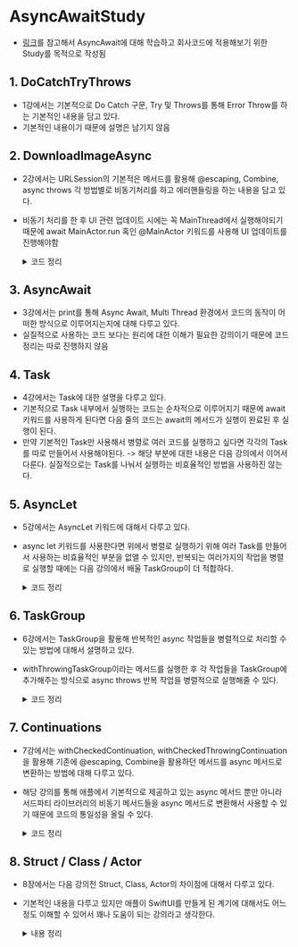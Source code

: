 # AsyncAwaitStudy
- [링크](https://www.youtube.com/playlist?list=PLwvDm4Vfkdphr2Dl4sY4rS9PLzPdyi8PM)를 참고해서 AsyncAwait에 대해 학습하고 회사코드에 적용해보기 위한 Study를 목적으로 작성됨

## 1. DoCatchTryThrows
- 1강에서는 기본적으로 Do Catch 구문, Try 및 Throws를 통해 Error Throw를 하는 기본적인 내용을 담고 있다.
- 기본적인 내용이기 때문에 설명은 남기지 않음

## 2. DownloadImageAsync
- 2강에서는 URLSession의 기본적은 메서드를 활용해 @escaping, Combine, async throws 각 방법별로 비동기처리를 하고 에러핸들링을 하는 내용을 담고 있다.
- 비동기 처리를 한 후 UI 관련 업데이트 시에는 꼭 MainThread에서 실행해야되기 때문에 await MainActor.run 혹인 @MainActor 키워드를 사용해 UI 업데이트를 진행해야함
    <details>
    <summary>코드 정리</summary>
    <div markdown="1">
    
    ```swift
    // 기본적인 Async 활용 방법
    
    // 구현
    class DownloadImageAsyncImageLoader {
        let url = URL(string: "https://picsum.photos/200")!
        
        func handleResponse(data: Data?, response: URLResponse?) -> UIImage? {
            guard
                let data = data,
                let image = UIImage(data: data),
                let response = response as? HTTPURLResponse,
                response.statusCode >= 200 && response.statusCode < 300
            else {
                return nil
            }
            return image
        }
    
        func downloadWithAsync() async throws -> UIImage? {
            do {
                let (data, response) = try await URLSession.shared.data(from: url)
                return handleResponse(data: data, response: response)
            } catch {
                throw error
            }
        }
    }
    
    // 사용
    class DownloadImageAsyncViewModel: ObservableObject {
        @Published var image: UIImage? = nil
        let loader = DownloadImageAsyncImageLoader()
    
        func fetchImage() async {
            let image = try? await loader.downloadWithAsync()
            await MainActor.run {
                self.image = image
            }
        }
    }
    
    struct DownloadImageAsync: View {
        @StateObject private var viewModel = DownloadImageAsyncViewModel()
        
        var body: some View {
            ZStack {
                if let image = viewModel.image {
                    Image(uiImage: image)
                        .resizable()
                        .scaledToFit()
                        .frame(width: 250, height: 250)
                }
            }
            .onAppear {
                Task {
                    await viewModel.fetchImage()
                }
            }
        }
    }
    ```
    
    </div>
    </details>

## 3. AsyncAwait
- 3강에서는 print를 통해 Async Await, Multi Thread 환경에서 코드의 동작이 어떠한 방식으로 이루어지는지에 대해 다루고 있다.
- 실질적으로 사용하는 코드 보다는 원리에 대한 이해가 필요한 강의이기 때문에 코드정리는 따로 진행하지 않음

## 4. Task
- 4강에서는 Task에 대한 설명을 다루고 있다.
- 기본적으로 Task 내부에서 실행하는 코드는 순차적으로 이루어지기 때문에 await 키워드를 사용하게 된다면 다음 줄의 코드는 await의 메서드가 실행이 완료된 후 실행이 된다.
- 만약 기본적인 Task만 사용해서 병렬로 여러 코드를 실행하고 싶다면 각각의 Task를 따로 만들어서 사용해야된다. -> 해당 부분에 대한 내용은 다음 강의에서 이어서 다룬다. 실질적으로는 Task를 나눠서 실행하는 비효율적인 방법을 사용하진 않는다.

## 5. AsyncLet
- 5강에서는 AsyncLet 키워드에 대해서 다루고 있다.
- async let 키워드를 사용한다면 위에서 병렬로 실행하기 위해 여러 Task를 만들어서 사용하는 비효율적인 부분을 없앨 수 있지만, 반복되는 여러가지의 작업을 병렬로 실행할 때에는 다음 강의에서 배울 TaskGroup이 더 적합하다.
    <details>
    <summary>코드 정리</summary>
    <div markdown="1">
        
    ```swift
    struct AsyncLetBootcamp: View {
        @State private var images: [UIImage] = []
        @State private var title = "Async Let 🥳"
        let columns = [GridItem(.flexible()), GridItem(.flexible())]
        let url = URL(string: "https://picsum.photos/300")!
        
        var body: some View {
            NavigationView {
                ScrollView {
                    LazyVGrid(columns: columns) {
                        ForEach(images, id: \.self) { image in
                            Image(uiImage: image)
                                .resizable()
                                .scaledToFit()
                                .frame(height: 150)
                        }
                    }
                }
                .navigationTitle(title)
                .onAppear {
                    Task {
                        do {
                            // async let 키워드를 통해 여러 메서드를 병렬로 실행하고 await 키워드로 종료되기를 기다렸다가 다음 작업을 진행할 수 있다.
                            async let fetchImage1 = fetchImage()
                            async let fetchTitle = fetchTitle()
                            let (image, title) = await (try fetchImage1, fetchTitle)
                            self.images.append(image)
                            self.title = title
                        } catch {
                            
                        }
                    }
                }
            }
        }
        
        func fetchTitle() async -> String {
            return "NEW TITLE 🤩"
        }
        
        func fetchImage() async throws -> UIImage {
            do {
                let (data, _) = try await URLSession.shared.data(from: url)
                if let image = UIImage(data: data) {
                    return image
                } else {
                    throw URLError(.badURL)
                }
            } catch {
                throw error
            }
        }
    }
    ```
    
    </div>
    </details>

## 6. TaskGroup
- 6강에서는 TaskGroup을 활용해 반복적인 async 작업들을 병렬적으로 처리할 수 있는 방법에 대해서 설명하고 있다.
- withThrowingTaskGroup이라는 메서드를 실행한 후 각 작업들을 TaskGroup에 추가해주는 방식으로 async throws 반복 작업을 병렬적으로 실행해줄 수 있다.
    <details>
    <summary>코드 정리</summary>
    <div markdown="1">

    ```swift
    class TaskGroupBootcampDataManager {
        func fetchImagesWithTaskGroup() async throws -> [UIImage] {
            let urlStrings = [
                "https://picsum.photos/300",
                "https://picsum.photos/300",
                "https://picsum.photos/300",
                "https://picsum.photos/300",
                "https://picsum.photos/300"
            ]
        
            return try await withThrowingTaskGroup(of: UIImage?.self) { group in
                var images: [UIImage] = []
                images.reserveCapacity(urlStrings.count)
                
                for urlString in urlStrings {
                    group.addTask {
                        try? await self.fetchImage(urlString: urlString)
                    }
                }
                
                for try await image in group {
                    if let image = image {
                        images.append(image)
                    }
                }
                
                return images
            }
        }

        private func fetchImage(urlString: String) async throws -> UIImage {
            guard let url = URL(string: urlString) else {
                throw URLError(.badURL)
            }
            
            do {
                let (data, _) = try await URLSession.shared.data(from: url)
                if let image = UIImage(data: data) {
                    return image
                } else {
                    throw URLError(.badURL)
                }
            } catch {
                throw error
            }
        }
    }

    class TaskGroupBootcampViewModel: ObservableObject {
        @Published var images: [UIImage] = []
        let manager = TaskGroupBootcampDataManager()
        
        func getImages() async {
            if let images = try? await manager.fetchImagesWithTaskGroup() {
                self.images.append(contentsOf: images)
            }
        }
    }

    struct TaskGroupBootcamp: View {
        @StateObject private var viewModel = TaskGroupBootcampViewModel()
        let columns = [GridItem(.flexible()), GridItem(.flexible())]
        
        var body: some View {
            NavigationView {
                ScrollView {
                    LazyVGrid(columns: columns) {
                        ForEach(viewModel.images, id: \.self) { image in
                            Image(uiImage: image)
                                .resizable()
                                .scaledToFit()
                                .frame(height: 150)
                        }
                    }
                }
                .navigationTitle("Task Group 🥳")
                .task {
                    await viewModel.getImages()
                }
            }
        }
    }
    ```

    </div>
    </details>

## 7. Continuations
- 7강에서는 withCheckedContinuation, withCheckedThrowingContinuation을 활용해 기존에 @escaping, Combine을 활용하던 메서드를 async 메서드로 변환하는 방법에 대해 다루고 있다.
- 해당 강의를 통해 애플에서 기본적으로 제공하고 있는 async 메서드 뿐만 아니라 서드파티 라이브러리의 비동기 메서드들을 async 메서드로 변환해서 사용할 수 있기 때문에 코드의 통일성을 올릴 수 있다.
    <details>
    <summary>코드 정리</summary>
    <div markdown="1">

    ```swift
    // 구현
    class CheckedContinuationBootcampNetworkManager {
        // URLSession의 메서드 중 async 메서드 활용 방법
        func getData(url: URL) async throws -> Data {
            do {
                let (data, _) = try await URLSession.shared.data(from: url)
                return data
            } catch {
                throw error
            }
        }

        // URLSession의 메서드 중 completionHandler를 활용한 메서드를 내부적으로 async throws 메서드로 변환하는 예시
        // 영상에서 예시로 사용했을 뿐, 위와 같이 기본적으로 제공하는 async 메서드를 사용하는 것이 정석
        func getData2(url: URL) async throws -> Data {
            return try await withCheckedThrowingContinuation { continuation in
                URLSession.shared.dataTask(with: url) { data, response, error in
                    if let data = data {
                        continuation.resume(returning: data)
                    } else if let error = error {
                        continuation.resume(throwing: error)
                    } else {
                        continuation.resume(throwing: URLError(.badURL))
                    }
                }
                .resume()
            }
        }

        // 서드파티 라이브러리 메서드 중 completionHanlder를 제공하는 메서드와 동일한 형태의 메서드 예제
        func getHeartImageFromDatabase(completionHandler: @escaping (_ image: UIImage) -> ()) {
            DispatchQueue.main.asyncAfter(deadline: .now() + 5) {
                completionHandler(UIImage(systemName: "heart.fill")!)
            }
        }

        // 위의 메서드를 async 메서드로 변환하는 방법
        func getHeartImageFromDatabase() async -> UIImage {
            await withCheckedContinuation { continuation in
                self.getHeartImageFromDatabase { image in
                    continuation.resume(returning: image)
                }
            }
        }
    }

    // 사용
    class CheckedContinuationBootcampViewModel: ObservableObject {
        @Published var image: UIImage? = nil
        let networkManager = CheckedContinuationBootcampNetworkManager()
        
        func getImage() async {
            guard let url = URL(string: "https://picsum.photos/300") else { return }
            do {
                let data = try await networkManager.getData2(url: url)
                if let image = UIImage(data: data) {
                    await MainActor.run {
                        self.image = image
                    }
                }
            } catch {
                print(error)
            }
        }
        
        func getHeartImage() async {
            self.image = await networkManager.getHeartImageFromDatabase()
        }
    }

    struct CheckedContinuationBootcamp: View {
        @StateObject private var viewModel = CheckedContinuationBootcampViewModel()
        
        var body: some View {
            ZStack {
                if let image = viewModel.image {
                    Image(uiImage: image)
                        .resizable()
                        .scaledToFit()
                        .frame(width: 200, height: 200)
                }
            }
            .task {
                await viewModel.getHeartImage()
            }
        }
    }
    ```
    
    </div>
    </details>

## 8. Struct / Class / Actor
- 8장에서는 다음 강의전 Struct, Class, Actor의 차이점에 대해서 다루고 있다.
- 기본적인 내용을 다루고 있지만 애플이 SwiftUI를 만들게 된 계기에 대해서도 어느정도 이해할 수 있어서 꽤나 도움이 되는 강의라고 생각한다.

    <details>
    <summary>내용 정리</summary>
    <div markdown="1">
    
    ### Links:
    - https://blog.onewayfirst.com/ios/posts/2019-03-19-class-vs-struct/
    - https://stackoverflow.com/questions/24217586/structure-vs-class-in-swift-language
    - https://medium.com/@vinayakkini/swift-basics-struct-vs-class-31b44ade28ae
    - https://stackoverflow.com/questions/24217586/structure-vs-class-in-swift-language/59219141#59219141
    - https://stackoverflow.com/questions/27441456/swift-stack-and-heap-understanding
    - https://stackoverflow.com/questions/24232799/why-choose-struct-over-class/24232845
    - https://www.backblaze.com/blog/whats-the-diff-programs-processes-and-threads/
    
    ### VALUE TYPES:
     - Struct, Enum, String, Int, etc.
     - Stored in the Stack
     - Faster
     - Thread safe!
     - When you assign or pass value type a new copy of data is created
     
    ### REFERENCE TYPES:
     - Class, Function, Actor
     - Stored in the Heap
     - Slower, but synchronized
     - Not Thread safe (default)
     - When you assign or pass reference type a new reference to original instance will be created (pointer)
     
    - - - - - - - - - - - - - - - - - - - - - - - - - - - - - - - - - - - - - - - - - - - - - - - - - - - - - - -
     
    ### STACK:
     - Stored Value types
     - Variables allocated on the stack are stored directly to the memory, and access to this memory is very fast
     - Each thread has it's own stack!
     
    ### HEAP:
     - Stores Reference types
     - Shared across threads!
     
    - - - - - - - - - - - - - - - - - - - - - - - - - - - - - - - - - - - - - - - - - - - - - - - - - - - - - - -
     
    ### STRUCT:
     - Based on VALUES
     - Can me mutated
     - Stored in the Stack!
     
    ### CLASS:
     - Based on REFERENCES (INSTANCES)
     - Stored in the Heap!
     - Inherit from other classes
     
     ### ACTOR:
     - Same as Class, but thread safe!
     
     - - - - - - - - - - - - - - - - - - - - - - - - - - - - - - - - - - - - - - - - - - - - - - - - - - - - - - -
     
     - Structs: Data Models, Views
     - Classes: ViewModels
     - Actors: Shared 'Manager' and 'Data Store'
 
    ## 요약
    - Multi Thread 환경에서 각 Thread 마다 별도의 Stack을 가지고 있다.
    - 그래서 Stack과 Thread와의 Data 전달이 빠른 편이다.
    - Heap은 여러 Thread와 Sync를 맞추고 있기 때문에 Stack에 비해 Data 전달이 느린편이다.
    - Struct는 기본적으로 값 복사이고 Stack에 생성된다. 그래서 Multi Thread 환경에서 기본적으로 Data 전달이 빠르다.
    - 이러한 특성 때문에 기존의 class ViewController 보다 재렌더링할 때 유리하기 때문에 SwiftUI를 도입한게 아닌가 추축한다. (해당 부분에 대해서는 조금 더 깊게 공부해볼 것)
    - Class는 기본적으로 참조 복사이고 Heap에 생성된다. 그래서 Multi Thread 환경에서 기본적으로 Data 전달이 Struct에 비해 느리다.
    - 또한 여러 Thread에서 Sync를 맞추고 있기 때문에 여러 Thread에서 동시에 Heap에 접근해서 Data를 바꾸려고 하게 되면 락이 걸릴수도 있다. -> Thread safe하지 않다.
    - 이 때 Thread safe하도록 만든것이 바로 Actor이다.
    - Actor는 class와 동일하지만 하나의 Thread에서 변경을 시도한다면 해당 작업이 끝나기 전에 다른 Thread에서는 접근을 하지 못하도록 막는다. 그렇기 때문에 Thread safe하게 된다.
    
    </div>
    </details>

